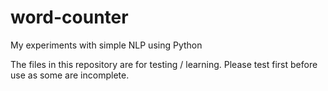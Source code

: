 # word-counter
My experiments with simple NLP using Python

The files in this repository are for testing / learning. Please test first before use as some are incomplete.
